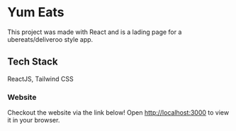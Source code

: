 # Yum Eats

This project was made with React and is a lading page for a ubereats/deliveroo style app.

## Tech Stack

ReactJS, Tailwind CSS

### Website

Checkout the website via the link below!
Open [http://localhost:3000](http://localhost:3000) to view it in your browser.
